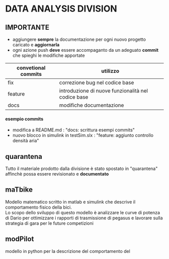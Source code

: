 # DATA ANALYSIS DIVISION 

## IMPORTANTE 

- aggiungere **sempre** la documentazione per ogni nuovo progetto caricato e **aggiornarla**
- ogni azione push **deve** essere accompaganto da un adeguato **commit** che spieghi le modifiche apportate



| convetional commits |                     utilizzo                       |
|---------------------|----------------------------------------------------|
| fix                 | correzione bug nel codice base                     |
| feature             | introduzione di nuove funzionalità nel codice base |
| docs                | modifiche documentazione                           |


#### esempio commits
- modifica a README.md : "docs: scrittura esempi commits"
- nuovo blocco in simulink in testSim.slx : "feature: aggiunto controllo densità aria"



## quarantena

Tutto il materiale prodotto dalla divisione è stato spostato in "quarantena" affinchè possa essere revisionato e __documentato__

## maTbike

Modello matematico scritto in matlab e simulink che descrive il comportamento fisico della bici.\
Lo scopo dello sviluppo di questo modello è analizzare le curve di potenza di Dario per ottimizzare i rapporti di trasmissione di pegasus e lavorare sulla strategia di gara per le future competizioni

## modPilot

modello in python per la descrizione del comportamento del 
